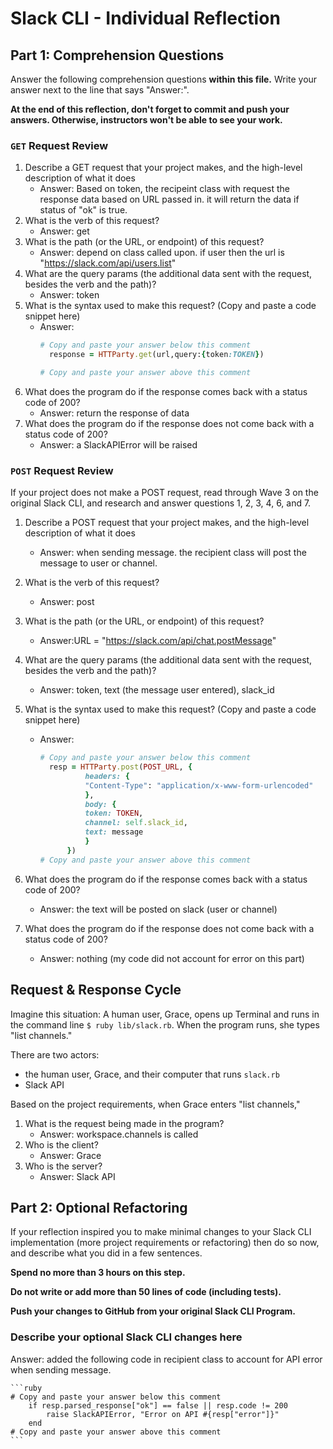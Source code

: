 # Slack CLI - Individual Reflection

## Part 1: Comprehension Questions

Answer the following comprehension questions **within this file.** Write your answer next to the line that says "Answer:".

**At the end of this reflection, don't forget to commit and push your answers. Otherwise, instructors won't be able to see your work.**

### `GET` Request Review

1. Describe a GET request that your project makes, and the high-level description of what it does
    - Answer: Based on token, the recipeint class with request the response data based on URL passed in. it will return the data if status of "ok" is true.
2. What is the verb of this request?
    - Answer: get
3. What is the path (or the URL, or endpoint) of this request?
    - Answer: depend on class called upon. if user then the url is "https://slack.com/api/users.list" 
4. What are the query params (the additional data sent with the request, besides the verb and the path)?
    - Answer: token
5. What is the syntax used to make this request? (Copy and paste a code snippet here)
    - Answer:
      ```ruby
      # Copy and paste your answer below this comment
        response = HTTParty.get(url,query:{token:TOKEN})

      # Copy and paste your answer above this comment
      ```
6. What does the program do if the response comes back with a status code of 200?
    - Answer: return the response of data 
7. What does the program do if the response does not come back with a status code of 200?
    - Answer: a SlackAPIError will be raised

### `POST` Request Review

If your project does not make a POST request, read through Wave 3 on the original Slack CLI, and research and answer questions 1, 2, 3, 4, 6, and 7.

1. Describe a POST request that your project makes, and the high-level description of what it does
    - Answer: when sending message. the recipient class will post the message to user or channel.
2. What is the verb of this request?
    - Answer: post
3. What is the path (or the URL, or endpoint) of this request?
    - Answer:URL = "https://slack.com/api/chat.postMessage"

4. What are the query params (the additional data sent with the request, besides the verb and the path)?
    - Answer: token, text (the message user entered), slack_id
5. What is the syntax used to make this request? (Copy and paste a code snippet here)
    - Answer:
      ```ruby
      # Copy and paste your answer below this comment
        resp = HTTParty.post(POST_URL, {
                headers: {
                "Content-Type": "application/x-www-form-urlencoded"
                },
                body: {
                token: TOKEN,
                channel: self.slack_id,
                text: message
                }
            })
      # Copy and paste your answer above this comment
      ```
6. What does the program do if the response comes back with a status code of 200?
    - Answer: the text will be posted on slack (user or channel)
7. What does the program do if the response does not come back with a status code of 200?
    - Answer: nothing (my code did not account for error on this part)

## Request & Response Cycle

Imagine this situation: A human user, Grace, opens up Terminal and runs in the command line `$ ruby lib/slack.rb`. When the program runs, she types "list channels."

There are two actors:
  - the human user, Grace, and their computer that runs `slack.rb`
  - Slack API

Based on the project requirements, when Grace enters "list channels,"
1. What is the request being made in the program?
    - Answer: workspace.channels is called 
2. Who is the client?
    - Answer: Grace
3. Who is the server?
    - Answer: Slack API

## Part 2: Optional Refactoring

If your reflection inspired you to make minimal changes to your Slack CLI implementation (more project requirements or refactoring) then do so now, and describe what you did in a few sentences.

**Spend no more than 3 hours on this step.**

**Do not write or add more than 50 lines of code (including tests).**

**Push your changes to GitHub from your original Slack CLI Program.**

### Describe your optional Slack CLI changes here

Answer: added the following code in recipient class to account for API error when sending message. 

    ```ruby
    # Copy and paste your answer below this comment
        if resp.parsed_response["ok"] == false || resp.code != 200
            raise SlackAPIError, "Error on API #{resp["error"]}"
        end 
    # Copy and paste your answer above this comment
    ```